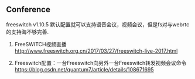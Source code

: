 ## Conference

freeswitch v1.10.5 默认配置就可以支持语音会议，视频会议，但是fs对与webrtc的支持海不够完善.  

1. FreeSWITCH视频直播  
http://www.freeswitch.org.cn/2017/03/27/freeswitch-live-2017.html

2. Freeswitch配置：一台Freeswitch向另外一台Freeswitch转发视频会议命令  
https://blog.csdn.net/quantum7/article/details/108671695
